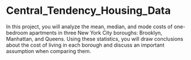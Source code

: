 # Central_Tendency_Housing_Data
In this project, you will analyze the mean, median, and mode costs of one-bedroom apartments in three New York City boroughs: Brooklyn, Manhattan, and Queens.  Using these statistics, you will draw conclusions about the cost of living in each borough and discuss an important assumption when comparing them.
